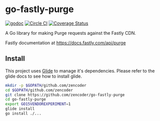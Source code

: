 # go-fastly-purge

[![godoc](https://godoc.org/github.com/zencoder/go-fastly-purge?status.svg)](http://godoc.org/github.com/zencoder/go-fastly-purge)
[![Circle CI](https://circleci.com/gh/zencoder/go-fastly-purge.svg?style=svg)](https://circleci.com/gh/zencoder/go-fastly-purge)
[![Coverage Status](https://coveralls.io/repos/zencoder/go-fastly-purge/badge.svg?branch=master)](https://coveralls.io/r/zencoder/go-fastly-purge?branch=master)

A Go library for making Purge requests against the Fastly CDN.

Fastly documentation at https://docs.fastly.com/api/purge

Install
-------

This project uses [Glide](https://github.com/Masterminds/glide) to manage it's dependencies. Please refer to the glide docs to see how to install glide.

```bash
mkdir -p $GOPATH/github.com/zencoder
cd $GOPATH/github.com/zencoder
git clone https://github.com/zencoder/go-fastly-purge
cd go-fastly-purge
export GO15VENDOREXPERIMENT=1
glide install
go install ./...
```
